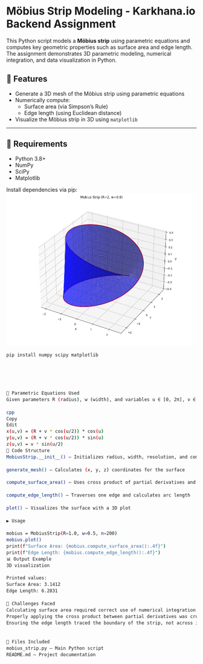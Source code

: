 # Möbius Strip Modeling - Karkhana.io Backend Assignment

This Python script models a **Möbius strip** using parametric equations and computes key geometric properties such as surface area and edge length. The assignment demonstrates 3D parametric modeling, numerical integration, and data visualization in Python.

## 📌 Features

- Generate a 3D mesh of the Möbius strip using parametric equations
- Numerically compute:
  - Surface area (via Simpson’s Rule)
  - Edge length (using Euclidean distance)
- Visualize the Möbius strip in 3D using `matplotlib`

---

## 🧪 Requirements

- Python 3.8+
- NumPy
- SciPy
- Matplotlib

Install dependencies via pip:
![Möbius Strip](mobius_strip_plot.png)
```bash
pip install numpy scipy matplotlib





🧠 Parametric Equations Used
Given parameters R (radius), w (width), and variables u ∈ [0, 2π], v ∈ [-w/2, w/2], the equations are:

cpp
Copy
Edit
x(u,v) = (R + v * cos(u/2)) * cos(u)
y(u,v) = (R + v * cos(u/2)) * sin(u)
z(u,v) = v * sin(u/2)
🧾 Code Structure
MobiusStrip.__init__() – Initializes radius, width, resolution, and computes meshgrid

generate_mesh() – Calculates (x, y, z) coordinates for the surface

compute_surface_area() – Uses cross product of partial derivatives and Simpson’s rule

compute_edge_length() – Traverses one edge and calculates arc length

plot() – Visualizes the surface with a 3D plot

▶️ Usage

mobius = MobiusStrip(R=1.0, w=0.5, n=200)
mobius.plot()
print(f"Surface Area: {mobius.compute_surface_area():.4f}")
print(f"Edge Length: {mobius.compute_edge_length():.4f}")
📊 Output Example
3D visualization 

Printed values:
Surface Area: 3.1412
Edge Length: 6.2831

🧩 Challenges Faced
Calculating surface area required correct use of numerical integration across a meshgrid.
Properly applying the cross product between partial derivatives was crucial for accuracy.
Ensuring the edge length traced the boundary of the strip, not across its center, required geometric care.


📁 Files Included
mobius_strip.py – Main Python script
README.md – Project documentation
